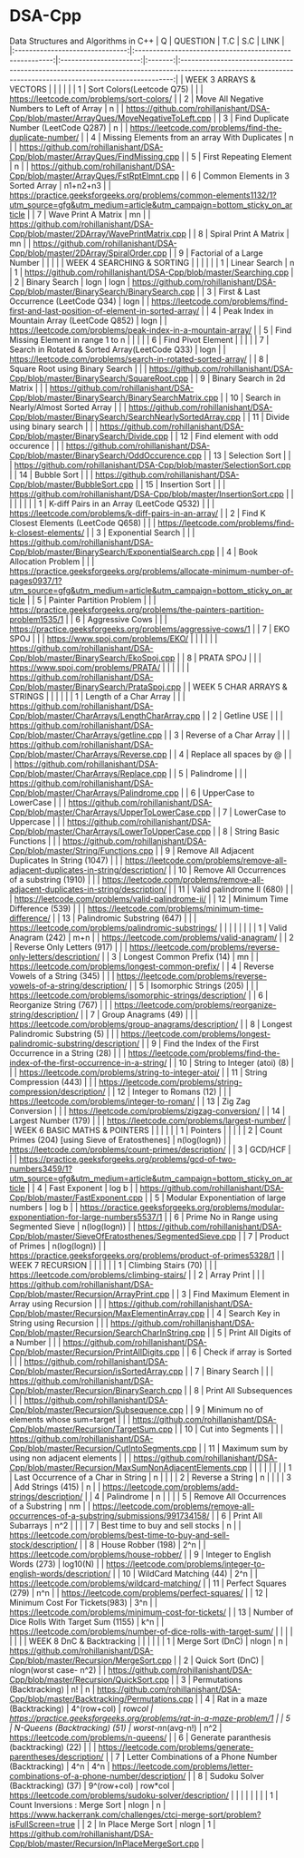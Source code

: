 # DSA-Cpp
Data Structures and Algorithms in C++
|                Q                |                         QUESTION                        |           T.C          |   S.C   |                                                                            LINK                                                                            |
|:-------------------------------:|:-------------------------------------------------------:|:----------------------:|:-------:|:----------------------------------------------------------------------------------------------------------------------------------------------------------:|
| WEEK   3  ARRAYS & VECTORS      |                                                         |                        |         |                                                                                                                                                            |
|                1                | Sort Colors(Leetcode Q75)                               |                        |         | https://leetcode.com/problems/sort-colors/                                                                                                                 |
|                2                | Move All Negative Numbers to Left of Array              |            n           |         | https://github.com/rohillanishant/DSA-Cpp/blob/master/ArrayQues/MoveNegativeToLeft.cpp                                                                     |
|                3                | Find Duplicate Number (LeetCode Q287)                   |            n           |         | https://leetcode.com/problems/find-the-duplicate-number/                                                                                                   |
|                4                | Missing Elements from an array With Duplicates          |            n           |         | https://github.com/rohillanishant/DSA-Cpp/blob/master/ArrayQues/FindMissing.cpp                                                                            |
|                5                | First Repeating Element                                 |            n           |         | https://github.com/rohillanishant/DSA-Cpp/blob/master/ArrayQues/FstRptElmnt.cpp                                                                            |
|                6                | Common Elements in 3 Sorted Array                       |        n1+n2+n3        |         | https://practice.geeksforgeeks.org/problems/common-elements1132/1?utm_source=gfg&utm_medium=article&utm_campaign=bottom_sticky_on_article                  |
|                7                | Wave Print A Matrix                                     |           mn           |         | https://github.com/rohillanishant/DSA-Cpp/blob/master/2DArray/WavePrintMatrix.cpp                                                                          |
|                8                | Spiral Print A Matrix                                   |           mn           |         | https://github.com/rohillanishant/DSA-Cpp/blob/master/2DArray/SpiralOrder.cpp                                                                              |
|                9                | Factorial of a Large Number                             |                        |         |                                                                                                                                                            |
| WEEK   4  SEARCHING & SORTING   |                                                         |                        |         |                                                                                                                                                            |
|                1                | Linear Search                                           |            n           |    1    | https://github.com/rohillanishant/DSA-Cpp/blob/master/Searching.cpp                                                                                        |
|                2                | Binary Search                                           |          logn          |   logn  | https://github.com/rohillanishant/DSA-Cpp/blob/master/BinarySearch/BinarySearch.cpp                                                                        |
|                3                | First & Last Occurrence (LeetCode Q34)                  |          logn          |         | https://leetcode.com/problems/find-first-and-last-position-of-element-in-sorted-array/                                                                     |
|                4                | Peak Index in Mountain Array (LeetCode Q852)            |          logn          |         | https://leetcode.com/problems/peak-index-in-a-mountain-array/                                                                                              |
|                5                | Find Missing Element in range 1 to n                    |                        |         |                                                                                                                                                            |
|                6                | Find Pivot Element                                      |                        |         |                                                                                                                                                            |
|                7                | Search in Rotated & Sorted Array(LeetCode Q33)          |          logn          |         | https://leetcode.com/problems/search-in-rotated-sorted-array/                                                                                              |
|                8                | Square Root using Binary Search                         |                        |         | https://github.com/rohillanishant/DSA-Cpp/blob/master/BinarySearch/SquareRoot.cpp                                                                          |
|                9                | Binary Search in 2d Matrix                              |                        |         | https://github.com/rohillanishant/DSA-Cpp/blob/master/BinarySearch/BinarySearchMatrix.cpp                                                                  |
|                10               | Search in Nearly/Almost Sorted Array                    |                        |         | https://github.com/rohillanishant/DSA-Cpp/blob/master/BinarySearch/SearchNearlySortedArray.cpp                                                             |
|                11               | Divide using binary search                              |                        |         | https://github.com/rohillanishant/DSA-Cpp/blob/master/BinarySearch/Divide.cpp                                                                              |
|                12               | Find element with odd occurence                         |                        |         | https://github.com/rohillanishant/DSA-Cpp/blob/master/BinarySearch/OddOccurence.cpp                                                                        |
|                13               | Selection Sort                                          |                        |         | https://github.com/rohillanishant/DSA-Cpp/blob/master/SelectionSort.cpp                                                                                    |
|                14               | Bubble Sort                                             |                        |         | https://github.com/rohillanishant/DSA-Cpp/blob/master/BubbleSort.cpp                                                                                       |
|                15               | Insertion Sort                                          |                        |         | https://github.com/rohillanishant/DSA-Cpp/blob/master/InsertionSort.cpp                                                                                    |
|                                 |                                                         |                        |         |                                                                                                                                                            |
|                1                | K-diff Pairs in an Array (LeetCode Q532)                |                        |         | https://leetcode.com/problems/k-diff-pairs-in-an-array/                                                                                                    |
|                2                | Find K Closest Elements (LeetCode Q658)                 |                        |         | https://leetcode.com/problems/find-k-closest-elements/                                                                                                     |
|                3                | Exponential Search                                      |                        |         | https://github.com/rohillanishant/DSA-Cpp/blob/master/BinarySearch/ExponentialSearch.cpp                                                                   |
|                4                | Book Allocation Problem                                 |                        |         | https://practice.geeksforgeeks.org/problems/allocate-minimum-number-of-pages0937/1?utm_source=gfg&utm_medium=article&utm_campaign=bottom_sticky_on_article |
|                5                | Painter Partition Problem                               |                        |         | https://practice.geeksforgeeks.org/problems/the-painters-partition-problem1535/1                                                                           |
|                6                | Aggressive Cows                                         |                        |         | https://practice.geeksforgeeks.org/problems/aggressive-cows/1                                                                                              |
|                7                | EKO SPOJ                                                |                        |         | https://www.spoj.com/problems/EKO/                                                                                                                         |
|                                 |                                                         |                        |         | https://github.com/rohillanishant/DSA-Cpp/blob/master/BinarySearch/EkoSpoj.cpp                                                                             |
|                8                | PRATA SPOJ                                              |                        |         | https://www.spoj.com/problems/PRATA/                                                                                                                       |
|                                 |                                                         |                        |         | https://github.com/rohillanishant/DSA-Cpp/blob/master/BinarySearch/PrataSpoj.cpp                                                                           |
| WEEK   5 CHAR ARRAYS & STRINGS  |                                                         |                        |         |                                                                                                                                                            |
|                1                | Length of a Char Array                                  |                        |         | https://github.com/rohillanishant/DSA-Cpp/blob/master/CharArrays/LengthCharArray.cpp                                                                       |
|                2                | Getline USE                                             |                        |         | https://github.com/rohillanishant/DSA-Cpp/blob/master/CharArrays/getline.cpp                                                                               |
|                3                | Reverse of a Char Array                                 |                        |         | https://github.com/rohillanishant/DSA-Cpp/blob/master/CharArrays/Reverse.cpp                                                                               |
|                4                | Replace all spaces by @                                 |                        |         | https://github.com/rohillanishant/DSA-Cpp/blob/master/CharArrays/Replace.cpp                                                                               |
|                5                | Palindrome                                              |                        |         | https://github.com/rohillanishant/DSA-Cpp/blob/master/CharArrays/Palindrome.cpp                                                                            |
|                6                | UpperCase to LowerCase                                  |                        |         | https://github.com/rohillanishant/DSA-Cpp/blob/master/CharArrays/UpperToLowerCase.cpp                                                                      |
|                7                | LowerCase to Uppercase                                  |                        |         | https://github.com/rohillanishant/DSA-Cpp/blob/master/CharArrays/LowerToUpperCase.cpp                                                                      |
|                8                | String Basic Functions                                  |                        |         | https://github.com/rohillanishant/DSA-Cpp/blob/master/String/Functions.cpp                                                                                 |
|                9                | Remove All Adjacent Duplicates In String (1047)         |                        |         | https://leetcode.com/problems/remove-all-adjacent-duplicates-in-string/description/                                                                        |
|                10               | Remove  All Occurrences   of a substring (1910)         |                        |         | https://leetcode.com/problems/remove-all-adjacent-duplicates-in-string/description/                                                                        |
|                11               | Valid palindrome II (680)                               |                        |         | https://leetcode.com/problems/valid-palindrome-ii/                                                                                                         |
|                12               | Minimum Time Difference (539)                           |                        |         | https://leetcode.com/problems/minimum-time-difference/                                                                                                     |
|                13               | Palindromic Substring (647)                             |                        |         | https://leetcode.com/problems/palindromic-substrings/                                                                                                      |
|                                 |                                                         |                        |         |                                                                                                                                                            |
|                1                | Valid Anagram (242)                                     |           m+n          |         | https://leetcode.com/problems/valid-anagram/                                                                                                               |
|                2                | Reverse Only Letters (917)                              |                        |         | https://leetcode.com/problems/reverse-only-letters/description/                                                                                            |
|                3                | Longest Common Prefix (14)                              |           mn           |         | https://leetcode.com/problems/longest-common-prefix/                                                                                                       |
|                4                | Reverse Vowels of a String (345)                        |                        |         | https://leetcode.com/problems/reverse-vowels-of-a-string/description/                                                                                      |
|                5                | Isomorphic Strings (205)                                |                        |         | https://leetcode.com/problems/isomorphic-strings/description/                                                                                              |
|                6                | Reorganize String (767)                                 |                        |         | https://leetcode.com/problems/reorganize-string/description/                                                                                               |
|                7                | Group Anagrams (49)                                     |                        |         | https://leetcode.com/problems/group-anagrams/description/                                                                                                  |
|                8                | Longest Palindromic Substring (5)                       |                        |         | https://leetcode.com/problems/longest-palindromic-substring/description/                                                                                   |
|                9                | Find the Index of the First Occurrence in a String (28) |                        |         | https://leetcode.com/problems/find-the-index-of-the-first-occurrence-in-a-string/                                                                          |
|                10               | String to Integer (atoi) (8)                            |                        |         | https://leetcode.com/problems/string-to-integer-atoi/                                                                                                      |
|                11               | String Compression (443)                                |                        |         | https://leetcode.com/problems/string-compression/description/                                                                                              |
|                12               | Integer to Romans (12)                                  |                        |         | https://leetcode.com/problems/integer-to-roman/                                                                                                            |
|                13               | Zig Zag Conversion                                      |                        |         | https://leetcode.com/problems/zigzag-conversion/                                                                                                           |
|                14               | Largest Number (179)                                    |                        |         | https://leetcode.com/problems/largest-number/                                                                                                              |
| WEEK   6 BASIC MATHS & POINTERS |                                                         |                        |         |                                                                                                                                                            |
|                1                | Pointers                                                |                        |         |                                                                                                                                                            |
|                2                | Count Primes (204)   [using Sieve   of Eratosthenes]    |      n(log(logn))      |         | https://leetcode.com/problems/count-primes/description/                                                                                                    |
|                3                | GCD/HCF                                                 |                        |         | https://practice.geeksforgeeks.org/problems/gcd-of-two-numbers3459/1?utm_source=gfg&utm_medium=article&utm_campaign=bottom_sticky_on_article               |
|                4                | Fast Exponent                                           |          log b         |         | https://github.com/rohillanishant/DSA-Cpp/blob/master/FastExponent.cpp                                                                                     |
|                5                | Modular Exponentiation of large numbers                 |          log b         |         | https://practice.geeksforgeeks.org/problems/modular-exponentiation-for-large-numbers5537/1                                                                 |
|                6                | Prime No in Range using Segmented Sieve                 |      n(log(logn))      |         | https://github.com/rohillanishant/DSA-Cpp/blob/master/SieveOfEratosthenes/SegmentedSieve.cpp                                                               |
|                7                | Product of Primes                                       |      n(log(logn))      |         | https://practice.geeksforgeeks.org/problems/product-of-primes5328/1                                                                                        |
| WEEK   7 RECURSION              |                                                         |                        |         |                                                                                                                                                            |
|                1                | Climbing Stairs (70)                                    |                        |         | https://leetcode.com/problems/climbing-stairs/                                                                                                             |
|                2                | Array Print                                             |                        |         | https://github.com/rohillanishant/DSA-Cpp/blob/master/Recursion/ArrayPrint.cpp                                                                             |
|                3                | Find Maximum Element in Array using Recursion           |                        |         | https://github.com/rohillanishant/DSA-Cpp/blob/master/Recursion/MaxElementinArray.cpp                                                                      |
|                4                | Search Key in String using Recursion                    |                        |         | https://github.com/rohillanishant/DSA-Cpp/blob/master/Recursion/SearchCharInString.cpp                                                                     |
|                5                | Print All Digits of a Number                            |                        |         | https://github.com/rohillanishant/DSA-Cpp/blob/master/Recursion/PrintAllDigits.cpp                                                                         |
|                6                | Check if array is Sorted                                |                        |         | https://github.com/rohillanishant/DSA-Cpp/blob/master/Recursion/isSortedArray.cpp                                                                          |
|                7                | Binary Search                                           |                        |         | https://github.com/rohillanishant/DSA-Cpp/blob/master/Recursion/BinarySearch.cpp                                                                           |
|                8                | Print All Subsequences                                  |                        |         | https://github.com/rohillanishant/DSA-Cpp/blob/master/Recursion/Subsequence.cpp                                                                            |
|                9                | Minimum no of elements whose sum=target                 |                        |         | https://github.com/rohillanishant/DSA-Cpp/blob/master/Recursion/TargetSum.cpp                                                                              |
|                10               | Cut into Segments                                       |                        |         | https://github.com/rohillanishant/DSA-Cpp/blob/master/Recursion/CutIntoSegments.cpp                                                                        |
|                11               | Maximum sum by using  non adjacent elements             |                        |         | https://github.com/rohillanishant/DSA-Cpp/blob/master/Recursion/MaxSumNonAdjacentElements.cpp                                                              |
|                                 |                                                         |                        |         |                                                                                                                                                            |
|                1                | Last Occurrence of a Char in String                     |            n           |         |                                                                                                                                                            |
|                2                | Reverse a String                                        |            n           |         |                                                                                                                                                            |
|                3                | Add Strings (415)                                       |            n           |         | https://leetcode.com/problems/add-strings/description/                                                                                                     |
|                4                | Palindrome                                              |            n           |         |                                                                                                                                                            |
|                5                | Remove All Occurrences of a Substring                   |           nm           |         | https://leetcode.com/problems/remove-all-occurrences-of-a-substring/submissions/991734158/                                                                 |
|                6                | Print All Subarrays                                     |           n^2          |         |                                                                                                                                                            |
|                7                | Best time to buy and sell stocks                        |            n           |         | https://leetcode.com/problems/best-time-to-buy-and-sell-stock/description/                                                                                 |
|                8                | House Robber (198)                                      |           2^n          |         | https://leetcode.com/problems/house-robber/                                                                                                                |
|                9                | Integer to English Words (273)                          |        log10(N)        |         | https://leetcode.com/problems/integer-to-english-words/description/                                                                                        |
|                10               | WildCard Matching (44)                                  |           2^n          |         | https://leetcode.com/problems/wildcard-matching/                                                                                                           |
|                11               | Perfect Squares (279)                                   |           n^n          |         | https://leetcode.com/problems/perfect-squares/                                                                                                             |
|                12               | Minimum Cost For Tickets(983)                           |           3^n          |         | https://leetcode.com/problems/minimum-cost-for-tickets/                                                                                                    |
|                13               | Number of Dice Rolls With Target Sum (1155)             |           k^n          |         | https://leetcode.com/problems/number-of-dice-rolls-with-target-sum/                                                                                        |
|                                 |                                                         |                        |         |                                                                                                                                                            |
| WEEK   8 DnC & Backtracking     |                                                         |                        |         |                                                                                                                                                            |
|                1                | Merge Sort (DnC)                                        |          nlogn         |    n    | https://github.com/rohillanishant/DSA-Cpp/blob/master/Recursion/MergeSort.cpp                                                                              |
|                2                | Quick Sort (DnC)                                        | nlogn(worst case- n^2) |         | https://github.com/rohillanishant/DSA-Cpp/blob/master/Recursion/QuickSort.cpp                                                                              |
|                3                | Permutations (Backtracking)                             |           n!           |    n    | https://github.com/rohillanishant/DSA-Cpp/blob/master/Backtracking/Permutations.cpp                                                                        |
|                4                | Rat in a maze (Backtracking)                            |       4^(row+col)      | row*col | https://practice.geeksforgeeks.org/problems/rat-in-a-maze-problem/1                                                                                        |
|                5                | N-Queens (Backtracking) (51)                            |    worst-n*n(avg-n!)   |   n^2   | https://leetcode.com/problems/n-queens/                                                                                                                    |
|                6                | Generate paranthesis (backtracking) (22)                |                        |         | https://leetcode.com/problems/generate-parentheses/description/                                                                                            |
|                7                | Letter Combinations of a Phone Number (Backtracking)    |           4^n          |   4^n   | https://leetcode.com/problems/letter-combinations-of-a-phone-number/description/                                                                           |
|                8                | Sudoku Solver (Backtracking) (37)                       |       9^(row+col)      | row*col | https://leetcode.com/problems/sudoku-solver/description/                                                                                                   |
|                                 |                                                         |                        |         |                                                                                                                                                            |
|                1                | Count Inversions : Merge Sort                           |          nlogn         |    n    | https://www.hackerrank.com/challenges/ctci-merge-sort/problem?isFullScreen=true                                                                            |
|                2                | In Place Merge Sort                                     |          nlogn         |    1    | https://github.com/rohillanishant/DSA-Cpp/blob/master/Recursion/InPlaceMergeSort.cpp                                                                       |
